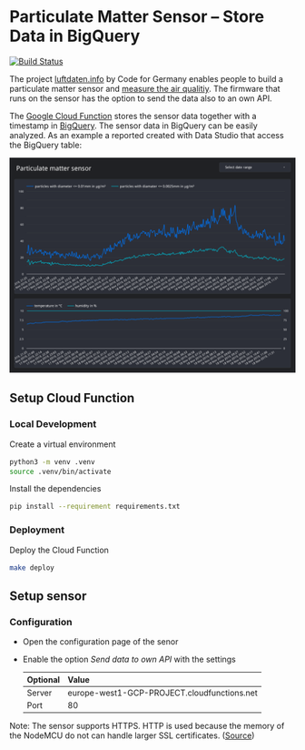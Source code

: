 # Particulate Matter Sensor – Store Data in BigQuery

[![Build Status](https://travis-ci.org/Xennis/particulate-matter-sensor-storage.svg?branch=master)](https://travis-ci.org/Xennis/particulate-matter-sensor-storage)

The project [luftdaten.info](https://luftdaten.info/en/home-en/) by Code for
Germany enables people to build a particulate matter sensor and [measure the
air qualitiy](https://deutschland.maps.sensor.community/). The firmware that
runs on the sensor has the option to send the data also to an own API.

The [Google Cloud Function](https://cloud.google.com/functions/) stores the sensor
data together with a timestamp in [BigQuery](https://cloud.google.com/bigquery/).
The sensor data in BigQuery can be easily analyzed. As an example a reported
created with Data Studio that access the BigQuery table:

![Data Studio report demo](./assets/data-studio-demo.svg)


## Setup Cloud Function

### Local Development

Create a virtual environment
```sh
python3 -m venv .venv
source .venv/bin/activate
```

Install the dependencies
```sh
pip install --requirement requirements.txt
```

### Deployment

Deploy the Cloud Function
```sh
make deploy
```

## Setup sensor

### Configuration

* Open the configuration page of the senor
* Enable the option _Send data to own API_ with the settings

    | Optional | Value                                       |
    | ---------|---------------------------------------------|
    | Server   | europe-west1-GCP-PROJECT.cloudfunctions.net |
    | Port     | 80                                          |

Note: The sensor supports HTTPS. HTTP is used because the memory of the NodeMCU
do not can handle larger SSL certificates. ([Source](https://github.com/opendata-stuttgart/meta/wiki/APIs#an-eigene-api-senden))
